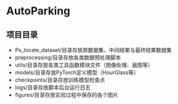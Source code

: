 # AutoParking

## 项目目录

* Ps_locate_dataset/目录存放原数据集、中间结果与最终结果数据集
* preprocessing/目录存放各类数据预处理脚本
* utils/目录存放各类工具函数模块文件（图像处理、画图等）
* models/目录存放PyTorch定义模型（HourGlass等）
* checkpoints/目录存放训练模型检查点
* logs/目录存放脚本后台运行日志
* figures/目录存放实验过程中保存的各个图片
